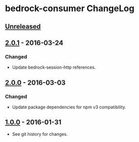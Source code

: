 # bedrock-consumer ChangeLog

## [Unreleased]

## [2.0.1] - 2016-03-24

### Changed
- Update bedrock-session-http references.

## [2.0.0] - 2016-03-03

### Changed
- Update package dependencies for npm v3 compatibility.

## [1.0.0] - 2016-01-31

- See git history for changes.

[Unreleased]: https://github.com/digitalbazaar/bedrock-consumer/compare/2.0.1...HEAD
[2.0.1]: https://github.com/digitalbazaar/bedrock-consumer/compare/2.0.0...2.0.1
[2.0.0]: https://github.com/digitalbazaar/bedrock-consumer/compare/1.0.0...2.0.0
[1.0.0]: https://github.com/digitalbazaar/bedrock-consumer/compare/0.0.0...1.0.0
